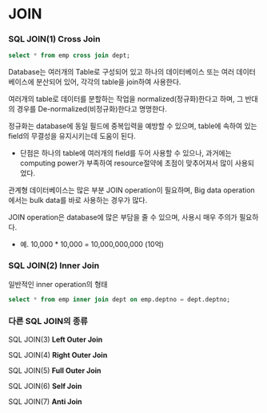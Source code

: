 # JOIN

### SQL JOIN(1) Cross Join

```sql
select * from emp cross join dept;
```

Database는 여러개의 Table로 구성되어 있고 하나의 데이터베이스 또는 여러 데이터베이스에 분산되어 있어, 각각의 table을 join하여 사용한다.

여러개의 table로 데이터를 분할하는 작업을 normalized(정규화)한다고 하며, 그 반대의 경우를 De-normalized(비정규화)한다고 명명한다.

정규화는 database에 동일 필드에 중복입력을 예방할 수 있으며, table에 속하여 있는 field의 무결성을 유지시키는데 도움이 된다.

- 단점은 하나의 table에 여러개의 field를 두어 사용할 수 있으나, 과거에는 computing power가 부족하여 resource절약에 초점이 맞추어져서 많이 사용되었다.

관계형 데이터베이스는 많은 부분 JOIN operation이 필요하며, Big data operation에서는 bulk data를 바로 사용하는 경우가 많다.

JOIN operation은 database에 많은 부담을 줄 수 있으며, 사용시 매우 주의가 필요하다.

- 예. 10,000 * 10,000 = 10,000,000,000 (10억)



### SQL JOIN(2) Inner Join

일반적인 inner operation의 형태

```sql
select * from emp inner join dept on emp.deptno = dept.deptno;
```



### 다른 SQL JOIN의 종류

SQL JOIN(3) **Left Outer Join**

SQL JOIN(4) **Right Outer Join**

SQL JOIN(5) **Full Outer Join**

SQL JOIN(6) **Self Join**

SQL JOIN(7) **Anti Join**